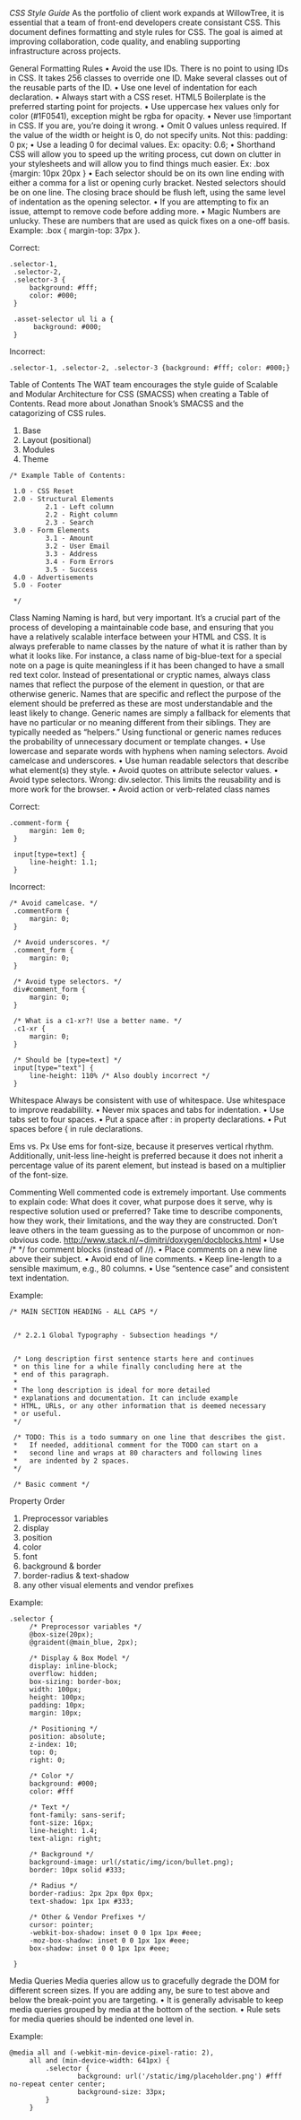 *CSS Style Guide*
As the portfolio of client work expands at WillowTree, it is essential that a team of front-end developers create consistant CSS. This document defines formatting and style rules for CSS. The goal is aimed at improving collaboration, code quality, and enabling supporting infrastructure across projects.

General Formatting Rules
•   Avoid the use IDs. There is no point to using IDs in CSS. It takes 256 classes to override one ID. Make several classes out of the reusable parts of the ID.
•   Use one level of indentation for each declaration.
•   Always start with a CSS reset. HTML5 Boilerplate is the preferred starting point for projects.
•   Use uppercase hex values only for color (#1F0541), exception might be rgba for opacity.
•   Never use !important in CSS. If you are, you’re doing it wrong.
•   Omit 0 values unless required. If the value of the width or height is 0, do not specify units. Not this: padding: 0 px;
•   Use a leading 0 for decimal values. Ex: opacity: 0.6;
•   Shorthand CSS will allow you to speed up the writing process, cut down on clutter in your stylesheets and will allow you to find things much easier. Ex: .box {margin: 10px 20px }
•   Each selector should be on its own line ending with either a comma for a list or opening curly bracket. Nested selectors should be on one line. The closing brace should be flush left, using the same level of indentation as the opening selector.
•   If you are attempting to fix an issue, attempt to remove code before adding more.
•   Magic Numbers are unlucky. These are numbers that are used as quick fixes on a one-off basis. Example: .box { margin-top: 37px }.
 
Correct:
```
.selector-1,
 .selector-2,
 .selector-3 {
     background: #fff;
     color: #000;
 }
 
 .asset-selector ul li a {
      background: #000;
 }
 ```
Incorrect: 
```
.selector-1, .selector-2, .selector-3 {background: #fff; color: #000;}
``` 
 
Table of Contents
The WAT team encourages the style guide of Scalable and Modular Architecture for CSS (SMACSS) when creating a Table of Contents. Read more about Jonathan Snook’s SMACSS and the catagorizing of CSS rules.
1.  Base
2.  Layout (positional)
3.  Modules
4.  Theme
 
``` 
/* Example Table of Contents:
 
 1.0 - CSS Reset
 2.0 - Structural Elements
         2.1 - Left column
         2.2 - Right column
         2.3 - Search
 3.0 - Form Elements
         3.1 - Amount
         3.2 - User Email
         3.3 - Address
         3.4 - Form Errors
         3.5 - Success
 4.0 - Advertisements
 5.0 - Footer
 
 */
 ```
 
 
Class Naming
Naming is hard, but very important. It’s a crucial part of the process of developing a maintainable code base, and ensuring that you have a relatively scalable interface between your HTML and CSS.
It is always preferable to name classes by the nature of what it is rather than by what it looks like. For instance, a class name of big-blue-text for a special note on a page is quite meaningless if it has been changed to have a small red text color.
Instead of presentational or cryptic names, always class names that reflect the purpose of the element in question, or that are otherwise generic. Names that are specific and reflect the purpose of the element should be preferred as these are most understandable and the least likely to change.
Generic names are simply a fallback for elements that have no particular or no meaning different from their siblings. They are typically needed as “helpers.”
Using functional or generic names reduces the probability of unnecessary document or template changes.
•   Use lowercase and separate words with hyphens when naming selectors. Avoid camelcase and underscores.
•   Use human readable selectors that describe what element(s) they style.
•   Avoid quotes on attribute selector values.
•   Avoid type selectors. Wrong: div.selector. This limits the reusability and is more work for the browser.
•   Avoid action or verb-related class names
 
Correct: 
```
.comment-form {
     margin: 1em 0;
 }
 
 input[type=text] {
     line-height: 1.1;
 }
 ```
Incorrect: 
```
/* Avoid camelcase. */
 .commentForm {
     margin: 0;
 }
 
 /* Avoid underscores. */
 .comment_form {
     margin: 0;
 }
 
 /* Avoid type selectors. */
 div#comment_form {
     margin: 0;
 }
 
 /* What is a c1-xr?! Use a better name. */
 .c1-xr {
     margin: 0;
 }
 
 /* Should be [type=text] */
 input[type="text"] {
     line-height: 110% /* Also doubly incorrect */
 }
 ```
 
Whitespace
Always be consistent with use of whitespace. Use whitespace to improve readabililty.
•   Never mix spaces and tabs for indentation.
•   Use tabs set to four spaces.
•   Put a space after : in property declarations.
•   Put spaces before { in rule declarations.
 
Ems vs. Px
Use ems for font-size, because it preserves vertical rhythm. Additionally, unit-less line-height is preferred because it does not inherit a percentage value of its parent element, but instead is based on a multiplier of the font-size.

Commenting
Well commented code is extremely important. Use comments to explain code: What does it cover, what purpose does it serve, why is respective solution used or preferred? Take time to describe components, how they work, their limitations, and the way they are constructed. Don’t leave others in the team guessing as to the purpose of uncommon or non-obvious code. http://www.stack.nl/~dimitri/doxygen/docblocks.html
•   Use /*  */ for comment blocks (instead of //).
•   Place comments on a new line above their subject.
•   Avoid end of line comments.
•   Keep line-length to a sensible maximum, e.g., 80 columns.
•   Use “sentence case” and consistent text indentation.
 
Example: 
```
/* MAIN SECTION HEADING - ALL CAPS */
 
 
 /* 2.2.1 Global Typography - Subsection headings */
 
 
 /* Long description first sentence starts here and continues
 * on this line for a while finally concluding here at the
 * end of this paragraph.
 *
 * The long description is ideal for more detailed
 * explanations and documentation. It can include example
 * HTML, URLs, or any other information that is deemed necessary
 * or useful.
 */
 
 /* TODO: This is a todo summary on one line that describes the gist.
 *   If needed, additional comment for the TODO can start on a
 *   second line and wraps at 80 characters and following lines
 *   are indented by 2 spaces.
 */
 
 /* Basic comment */
 ```
 
Property Order
1.  Preprocessor variables
2.  display
3.  position
4.  color
5.  font
6.  background & border
7.  border-radius & text-shadow
8.  any other visual elements and vendor prefixes
 
Example: 
```
.selector {
     /* Preprocessor variables */
     @box-size(20px);
     @graident(@main_blue, 2px);
 
     /* Display & Box Model */
     display: inline-block;
     overflow: hidden;
     box-sizing: border-box;
     width: 100px;
     height: 100px;
     padding: 10px;
     margin: 10px;
 
     /* Positioning */
     position: absolute;
     z-index: 10;
     top: 0;
     right: 0;
 
     /* Color */
     background: #000;
     color: #fff
 
     /* Text */
     font-family: sans-serif;
     font-size: 16px;
     line-height: 1.4;
     text-align: right;
 
     /* Background */
     background-image: url(/static/img/icon/bullet.png);
     border: 10px solid #333;
 
     /* Radius */
     border-radius: 2px 2px 0px 0px;
     text-shadow: 1px 1px #333;
 
     /* Other & Vendor Prefixes */
     cursor: pointer;
     -webkit-box-shadow: inset 0 0 1px 1px #eee;
     -moz-box-shadow: inset 0 0 1px 1px #eee;
     box-shadow: inset 0 0 1px 1px #eee;
 
 }
 ```
 
Media Queries
Media queries allow us to gracefully degrade the DOM for different screen sizes. If you are adding any, be sure to test above and below the break-point you are targeting.
•   It is generally advisable to keep media queries grouped by media at the bottom of the section.
•   Rule sets for media queries should be indented one level in.
 
Example:
```
@media all and (-webkit-min-device-pixel-ratio: 2),
     all and (min-device-width: 641px) {
         .selector {
                 background: url('/static/img/placeholder.png') #fff no-repeat center center;
                 background-size: 33px;
         }
     }
```
